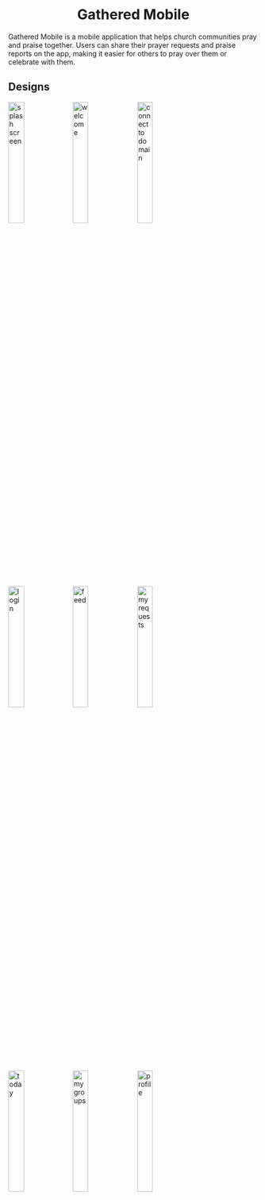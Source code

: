 <h1 align="center">Gathered Mobile</h1>
Gathered Mobile is a mobile application that helps church communities pray and praise together. Users can share their prayer requests and praise reports on the app, making it easier
for others to pray over them or celebrate with them. 

## Designs
<img src="https://github.com/user-attachments/assets/4a15d26f-88d8-46cb-ae41-4cbbfb257662" alt="splash screen" width="25%" />
<img src="https://github.com/user-attachments/assets/4763e1b8-77ea-4da0-955a-3f1ebd18b332" alt="welcome" width="25%" />
<img src="https://github.com/user-attachments/assets/598ea388-89bb-4b8e-9ae0-1eb95f65af42" alt="connect to domain" width="25%" />
<img src="https://github.com/user-attachments/assets/69aed11c-97b5-418f-a619-730d80e3af0e" alt="login" width="25%" />
<img src="https://github.com/user-attachments/assets/0a390cf8-49ce-403e-bdff-4246b3d62f12" alt="feed" width="25%" />
<img src="https://github.com/user-attachments/assets/fbc3c517-d4dc-42f2-8ff1-248c0b35441b" alt="my requests" width="25%" />
<img src="https://github.com/user-attachments/assets/612b593b-6e48-4231-a680-3524bf0a6526" alt="today" width="25%" />
<img src="https://github.com/user-attachments/assets/107b2867-bb34-4717-8c07-a2e4fc56e24e" alt="my groups" width="25%" />
<img src="https://github.com/user-attachments/assets/3965086b-efb7-4f71-abff-62b1b415105b" alt="profile" width="25%" />
